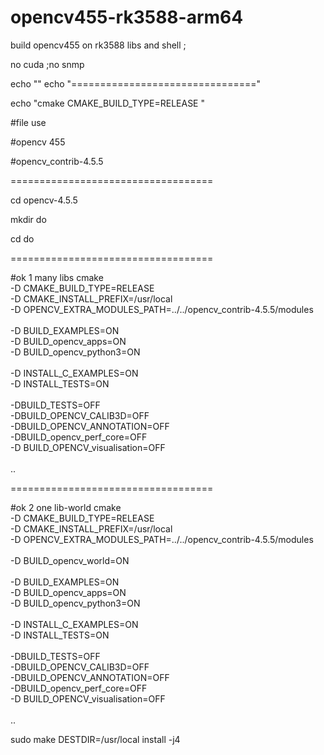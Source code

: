 # opencv455-rk3588-arm64
build opencv455 on rk3588 libs and shell ; 

no cuda ;no snmp



echo ""
echo "================================"

echo "cmake CMAKE_BUILD_TYPE=RELEASE "

#file use 

#opencv 455

#opencv_contrib-4.5.5

===================================

cd opencv-4.5.5

mkdir do

cd do

===================================

#ok 1 many libs 
cmake \
	-D CMAKE_BUILD_TYPE=RELEASE  \
	-D CMAKE_INSTALL_PREFIX=/usr/local  \
	-D OPENCV_EXTRA_MODULES_PATH=../../opencv_contrib-4.5.5/modules    \
	\
	-D BUILD_EXAMPLES=ON  \
	-D BUILD_opencv_apps=ON   \
	-D BUILD_opencv_python3=ON  \
	\
	-D INSTALL_C_EXAMPLES=ON \
	-D INSTALL_TESTS=ON \
	\
	-DBUILD_TESTS=OFF  \
	-DBUILD_OPENCV_CALIB3D=OFF  \
	-DBUILD_OPENCV_ANNOTATION=OFF  \
	-DBUILD_opencv_perf_core=OFF  \
	-D BUILD_OPENCV_visualisation=OFF  \
	\
	.. 


===================================

#ok 2 one lib-world
cmake \
	-D CMAKE_BUILD_TYPE=RELEASE  \
	-D CMAKE_INSTALL_PREFIX=/usr/local  \
	-D OPENCV_EXTRA_MODULES_PATH=../../opencv_contrib-4.5.5/modules    \
	\
	-D BUILD_opencv_world=ON   \
	\
	-D BUILD_EXAMPLES=ON  \
	-D BUILD_opencv_apps=ON   \
	-D BUILD_opencv_python3=ON  \
	\
	-D INSTALL_C_EXAMPLES=ON \
	-D INSTALL_TESTS=ON \
	\
	-DBUILD_TESTS=OFF  \
	-DBUILD_OPENCV_CALIB3D=OFF  \
	-DBUILD_OPENCV_ANNOTATION=OFF  \
	-DBUILD_opencv_perf_core=OFF  \
	-D BUILD_OPENCV_visualisation=OFF  \
	\
	.. 
	
sudo make DESTDIR=/usr/local install -j4

